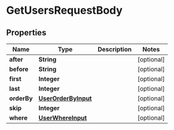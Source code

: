 

# GetUsersRequestBody


## Properties

Name | Type | Description | Notes
------------ | ------------- | ------------- | -------------
**after** | **String** |  |  [optional]
**before** | **String** |  |  [optional]
**first** | **Integer** |  |  [optional]
**last** | **Integer** |  |  [optional]
**orderBy** | [**UserOrderByInput**](UserOrderByInput.md) |  |  [optional]
**skip** | **Integer** |  |  [optional]
**where** | [**UserWhereInput**](UserWhereInput.md) |  |  [optional]



